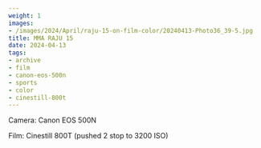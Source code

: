 ```yaml
---
weight: 1
images:
- /images/2024/April/raju-15-on-film-color/20240413-Photo36_39-5.jpg
title: MMA RAJU 15
date: 2024-04-13
tags:
- archive
- film
- canon-eos-500n
- sports
- color
- cinestill-800t
---
```


Camera: Canon EOS 500N

Film: Cinestill 800T (pushed 2 stop to 3200 ISO)